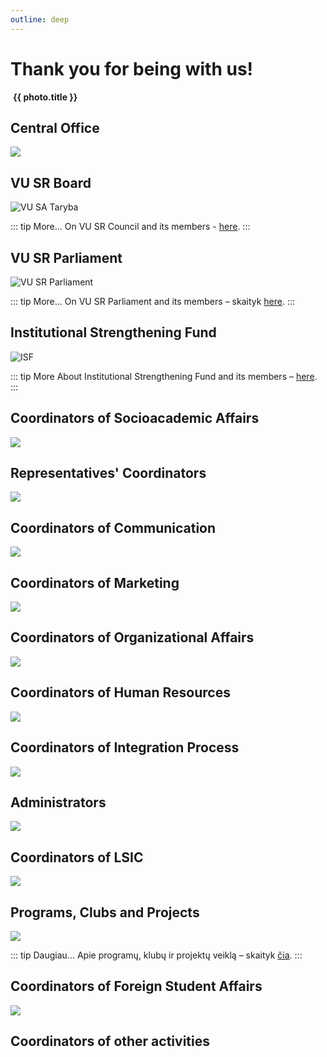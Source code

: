 ```yaml
---
outline: deep
---
```


<script setup lang="ts">
import { teamPhotos, biuras } from '../../data/bendruomene.EN'
import { socakad, atstovai, kom, mark, hr, org, integration, admin, pkp, intl, lsp, other } from '../../data/bendruomene'
import TeamAvatarLayout from '../../components/TeamAvatarLayout.vue'
</script>

# Thank you for being with us!

<div class="grid grid-cols-2 gap-8 mt-16">
    <div v-for="photo in teamPhotos" class="flex flex-col items-center gap-3">
        <a :href="photo.href">
            <img class="rounded-md shadow-sm hover:shadow-xl transition-shadow" :src="photo.link" />
        </a>
        <strong class="tracking-tight text-lg/5 text-center">{{ photo.title }}</strong>
    </div>
</div>

## Central Office

![](/img/koordinatoriu-nuotraukos/bendros/Centrinis-biuras-2.jpg)

<TeamAvatarLayout :members="biuras" />

## VU SR Board

![VU SA Taryba](/img/koordinatoriu-nuotraukos/bendros/Taryba-2.jpg)

::: tip More...
On VU SR Council and its members - [here](/en/vu-sa/taryba).
:::

## VU SR Parliament

![VU SR Parliament](/img/kitos-nuotraukos/Parlamentas.jpg)

::: tip More...
On VU SR Parliament and its members – skaityk [here](/en/vu-sa/parlamentas).
:::

## Institutional Strengthening Fund

![ISF](/img/kitos-nuotraukos/ISF.jpg)

::: tip More
About Institutional Strengthening Fund and its members – [here](/stipri-organizacija/isf).
:::

## Coordinators of Socioacademic Affairs

![](/img/koordinatoriu-nuotraukos/bendros/Socialinio-akademinio-proceso-koordinatoriai-2.jpg)

<TeamAvatarLayout :members="socakad" />

## Representatives\' Coordinators

![](/img/koordinatoriu-nuotraukos/bendros/atstovu.jpg)

<TeamAvatarLayout :members="atstovai" />

## Coordinators of Communication

![](/img/koordinatoriu-nuotraukos/bendros/Komunikacijos-koordinatoriai-2.jpg)

<TeamAvatarLayout :members="kom" />

## Coordinators of Marketing

![](/img/koordinatoriu-nuotraukos/bendros/Marketingo-srities-koordinatoriai-2.jpg)

<TeamAvatarLayout :members="mark" />

## Coordinators of Organizational Affairs

![](/img/koordinatoriu-nuotraukos/bendros/organizacines.jpg)

<TeamAvatarLayout :members="org" />

## Coordinators of Human Resources

![](/img/koordinatoriu-nuotraukos/bendros/HR-2.jpg)

<TeamAvatarLayout :members="hr" />

## Coordinators of Integration Process

![](/img/koordinatoriu-nuotraukos/bendros/Integracijos-proceso-koordinatoriai-2.jpg)

<TeamAvatarLayout :members="integration" />

## Administrators

![](/img/koordinatoriu-nuotraukos/bendros/Administratoriai-2.jpg)

<TeamAvatarLayout :members="admin" />

## Coordinators of LSIC

![](/img/koordinatoriu-nuotraukos/bendros/LSP-koordinatoriai-2.jpg)

<TeamAvatarLayout :members="lsp" />

## Programs, Clubs and Projects

![](/img/koordinatoriu-nuotraukos/bendros/PKP-2.jpg)

::: tip Daugiau...
Apie programų, klubų ir projektų veiklą – skaityk [čia](/darni-bendruomene/pkp).
:::

<TeamAvatarLayout :members="pkp" />

## Coordinators of Foreign Student Affairs

![](/img/koordinatoriu-nuotraukos/bendros/Uzsienieciu-koordai-2.jpg)

<TeamAvatarLayout :members="intl" />

## Coordinators of other activities

<TeamAvatarLayout :members="other" />
